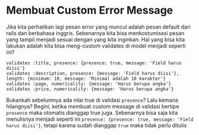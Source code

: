 # Membuat Custom Error Message

Jika kita perhatikan lagi pesan error yang muncul adalah pesan default dari rails dan berbahasa inggris. Sebenarnya kita bisa menkostumisasi pesan yang tampil menjadi sesuai dengan yang kita inginkan. Hal yang bisa kita lakukan adalah kita bisa meng-custom validates di model menjadi seperti ini?

```
validates :title, presence: {presence: true, message: 'Field harus diisi'}
validates :description, presence: {message: 'Field harus diisi'}, length: {minimum: 10, message: 'Minimal adalah 10 karakter'}
validates :page, numericality: {message: 'Harus berupa angka'}
validates :price, numericality: {message: 'Harus berupa angka'}
```

Bukankah sebelumnya ada nilai true di validasi `presence`? Lalu kemana hilangnya? Begini, ketika membuat custom message di validasi bertipe `presence` maka otomatis dianggap true juga. Sebenarnya bisa saja kita menulisnya menjadi seperti ini `presence: {presence: true, message: 'Field harus diisi'}`, tetapi karena sudah dianggap `true` maka tidak perlu ditulis
